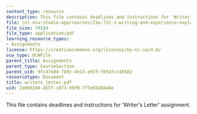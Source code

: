 ```yaml
---
content_type: resource
description: This file contains deadlines and instructions for 'Writer's Letter' assignment.
file: /ol-ocw-studio-app/courses/21w-731-1-writing-and-experience-exploring-self-in-society-spring-2004/2e0b62d4455fc07399f07f7e6548b48e_writers_letter.pdf
file_size: 79334
file_type: application/pdf
learning_resource_types:
- Assignments
license: https://creativecommons.org/licenses/by-nc-sa/4.0/
ocw_type: OCWFile
parent_title: Assignments
parent_type: CourseSection
parent_uid: 9fc47e04-7b9c-4e13-e93f-f654fcc48582
resourcetype: Document
title: writers_letter.pdf
uid: 2e0b62d4-455f-c073-99f0-7f7e6548b48e
---
```

This file contains deadlines and instructions for 'Writer's Letter' assignment.